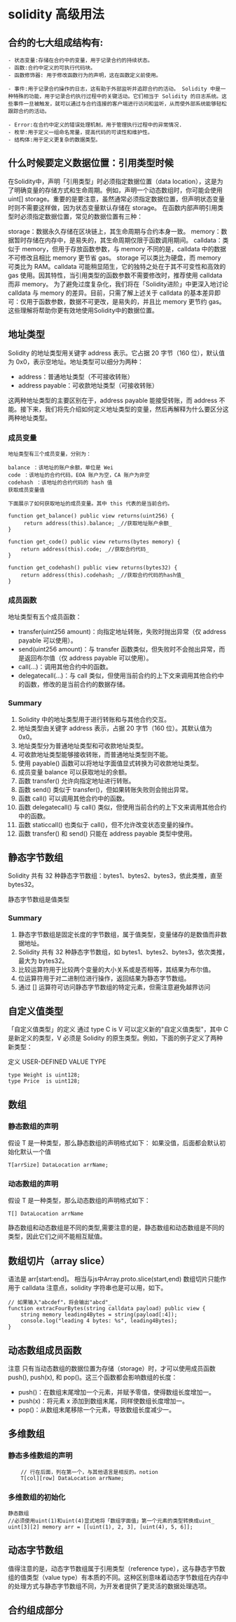 # solidity 高级用法


## 合约的七大组成结构有:
    - 状态变量:存储在合约中的变量，用于记录合约的持续状态。
    - 函数:合约中定义的可执行代码块。
    - 函数修饰器: 用于修改函数行为的声明，这在函数定义前使用。

    - 事件:用于记录合约操作的日志，这有助于外部监听并追踪合约的活动。 Solidity 中是一种特殊的功能，用于记录合约执行过程中的关键活动。它们相当于 Solidity 的日志系统。这些事件一旦被触发，就可以通过与合约连接的客户端进行访问和监听，从而使外部系统能够轻松跟踪合约的活动。

    - Error:在合约中定义的错误处理机制，用于管理执行过程中的异常情况.
    - 枚举:用于定义一组命名常量，提高代码的可读性和维护性。
    - 结构体:用于定义更复杂的数据类型。

## 什么时候要定义数据位置：引用类型时候
在Solidity中，声明「引用类型」时必须指定数据位置（data location），这是为了明确变量的存储方式和生命周期。例如，声明一个动态数组时，你可能会使用 uint[] storage。重要的是要注意，虽然通常必须指定数据位置，但声明状态变量时则不需要这样做，因为状态变量默认存储在 storage。 在函数内部声明引用类型时必须指定数据位置，常见的数据位置有三种：

storage：数据永久存储在区块链上，其生命周期与合约本身一致。
memory：数据暂时存储在内存中，是易失的，其生命周期仅限于函数调用期间。
calldata：类似于 memory，但用于存放函数参数，与 memory 不同的是，calldata 中的数据不可修改且相比 memory 更节省 gas。 storage 可以类比为硬盘，而 memory 可类比为 RAM。calldata 可能稍显陌生，它的独特之处在于其不可变性和高效的 gas 使用。因其特性，当引用类型的函数参数不需要修改时，推荐使用 calldata 而非 memory。 为了避免过度复杂化，我们将在「Solidity进阶」中更深入地讨论 calldata 与 memory 的差异。目前，只需了解上述关于 calldata 的基本差异即可：仅用于函数参数，数据不可更改，是易失的，并且比 memory 更节约 gas。这些理解将帮助你更有效地使用Solidity中的数据位置。


## 地址类型
Solidity 的地址类型用关键字 address 表示。它占据 20 字节（160 位），默认值为 0x0，表示空地址。地址类型可以细分为两种：

- address：普通地址类型（不可接收转账）
- address payable：可收款地址类型（可接收转账）

这两种地址类型的主要区别在于，address payable 能接受转账，而 address 不能。接下来，我们将先介绍如何定义地址类型的变量，然后再解释为什么要区分这两种地址类型。

### 成员变量
```
地址类型有三个成员变量，分别为：

balance ：该地址的账户余额，单位是 Wei
code ：该地址的合约代码，EOA 账户为空，CA 账户为非空
codehash ：该地址的合约代码的 hash 值
获取成员变量值

下面展示了如何获取地址的成员变量。其中 this 代表的是当前合约。

function get_balance() public view returns(uint256) {
     return address(this).balance; _//获取地址账户余额_
}

function get_code() public view returns(bytes memory) {
    return address(this).code; _//获取合约代码_
}

function get_codehash() public view returns(bytes32) {
    return address(this).codehash; _//获取合约代码的hash值_
}
```

### 成员函数
地址类型有五个成员函数：
- transfer(uint256 amount)：向指定地址转账，失败时抛出异常（仅 address payable 可以使用）。
- send(uint256 amount)：与 transfer 函数类似，但失败时不会抛出异常，而是返回布尔值（仅 address payable 可以使用）。
- call(...)：调用其他合约中的函数。
- delegatecall(...)：与 call 类似，但使用当前合约的上下文来调用其他合约中的函数，修改的是当前合约的数据存储。

### Summary
1. Solidity 中的地址类型用于进行转账和与其他合约交互。
2. 地址类型由关键字 address 表示，占据 20 字节（160 位）。其默认值为 0x0。
3. 地址类型分为普通地址类型和可收款地址类型。
4. 可收款地址类型能够接收转账，而普通地址类型则不能。
5. 使用 payable() 函数可以将地址字面值显式转换为可收款地址类型。
6. 成员变量 balance 可以获取地址的余额。
7. 函数 transfer() 允许向指定地址进行转账。
8. 函数 send() 类似于 transfer()，但如果转账失败则会抛出异常。
9. 函数 call() 可以调用其他合约中的函数。
10. 函数 delegatecall() 与 call() 类似，但使用当前合约的上下文来调用其他合约中的函数。
11. 函数 staticcall() 也类似于 call()，但不允许改变状态变量的操作。
12. 函数 transfer() 和 send() 只能在 address payable 类型中使用。

## 静态字节数组
Solidity 共有 32 种静态字节数组：bytes1、bytes2、bytes3，依此类推，直至 bytes32。

静态字节数组是值类型
### Summary
1. 静态字节数组是固定长度的字节数组，属于值类型，变量储存的是数值而非数据地址。
2. Solidity 共有 32 种静态字节数组，如 bytes1、bytes2、bytes3，依次类推，最大为 bytes32。
3. 比较运算符用于比较两个变量的大小关系或是否相等，其结果为布尔值。
4. 位运算符用于对二进制位进行操作，返回结果为静态字节数组。
5. 通过 [] 运算符可访问静态字节数组的特定元素，但需注意避免越界访问


## 自定义值类型
「自定义值类型」的定义 通过 type C is V 可以定义新的"自定义值类型"，其中 C 是新定义的类型，V 必须是 Solidity 的原生类型。例如，下面的例子定义了两种新类型：

定义 USER-DEFINED VALUE TYPE
```
type Weight is uint128;
type Price  is uint128;
```

## 数组
### 静态数组的声明
假设 T 是一种类型，那么静态数组的声明格式如下：
如果没值，后面都会默认初始化默认一个值
```
T[arrSize] DataLocation arrName;
```

### 动态数组的声明
假设 T 是一种类型，那么动态数组的声明格式如下：
```
T[] DataLocation arrName
```

静态数组和动态数组是不同的类型,需要注意的是，静态数组和动态数组是不同的类型，因此它们之间不能相互赋值。

## 数组切片（array slice）
语法是 arr[start:end]。 相当与js中Array.proto.slice(start,end)
数组切片只能作用于 calldata
注意点，solidity 字符串也是可以用，如下。
```
// 如果输入"abcdef"，将会输出"abcd"_
function extracFourBytes(string calldata payload) public view {
    string memory leading4Bytes = string(payload[:4]);
    console.log("leading 4 bytes: %s", leading4Bytes);
}
```

## 动态数组成员函数
注意 只有当动态数组的数据位置为存储（storage）时，才可以使用成员函数 push(), push(x), 和 pop()。这三个函数都会影响数组的长度：

- push()：在数组末尾增加一个元素，并赋予零值，使得数组长度增加一。
- push(x)：将元素 x 添加到数组末尾，同样使数组长度增加一。
- pop()：从数组末尾移除一个元素，导致数组长度减少一。

## 多维数组
### 静态多维数组的声明
```
    // 行在后面，列在第一个，与其他语言是相反的。notion
    T[col][row] DataLocation arrName;
```
### 多维数组的初始化
```
静态数组
//必须使用uint(1)和uint(4)显式地将「数组字面值」第一个元素的类型转换成uint_
uint[3][2] memory arr = [[uint(1), 2, 3], [uint(4), 5, 6]];
```

## 动态字节数组
值得注意的是，动态字节数组属于引用类型（reference type），这与静态字节数组的值类型（value type）有本质的不同。这种区别意味着动态字节数组在内存中的处理方式与静态字节数组不同，为开发者提供了更灵活的数据处理选项。


## 合约组成部分


